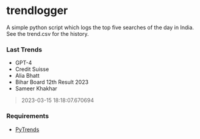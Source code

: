 # trendlogger
A simple python script which logs the top five searches of the day in India.<br>See the trend.csv for the history.<br>

<!-- Last Trends -->
### Last Trends
* GPT-4
* Credit Suisse
* Alia Bhatt
* Bihar Board 12th Result 2023
* Sameer Khakhar
> 2023-03-15 18:18:07.670694

<!-- Requirements -->
### Requirements
* [PyTrends](https://github.com/dreyco676/pytrends)
